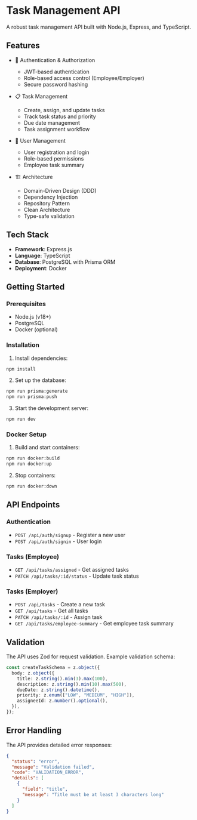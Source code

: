 # Task Management API

A robust task management API built with Node.js, Express, and TypeScript.

## Features

- 🔐 Authentication & Authorization

  - JWT-based authentication
  - Role-based access control (Employee/Employer)
  - Secure password hashing

- 📋 Task Management

  - Create, assign, and update tasks
  - Track task status and priority
  - Due date management
  - Task assignment workflow

- 👥 User Management

  - User registration and login
  - Role-based permissions
  - Employee task summary

- 🏗 Architecture
  - Domain-Driven Design (DDD)
  - Dependency Injection
  - Repository Pattern
  - Clean Architecture
  - Type-safe validation

## Tech Stack

- **Framework**: Express.js
- **Language**: TypeScript
- **Database**: PostgreSQL with Prisma ORM
- **Deployment**: Docker

## Getting Started

### Prerequisites

- Node.js (v18+)
- PostgreSQL
- Docker (optional)

### Installation

1. Install dependencies:

```bash
npm install
```

2. Set up the database:

```bash
npm run prisma:generate
npm run prisma:push
```

3. Start the development server:

```bash
npm run dev
```

### Docker Setup

1. Build and start containers:

```bash
npm run docker:build
npm run docker:up
```

2. Stop containers:

```bash
npm run docker:down
```

## API Endpoints

### Authentication

- `POST /api/auth/signup` - Register a new user
- `POST /api/auth/signin` - User login

### Tasks (Employee)

- `GET /api/tasks/assigned` - Get assigned tasks
- `PATCH /api/tasks/:id/status` - Update task status

### Tasks (Employer)

- `POST /api/tasks` - Create a new task
- `GET /api/tasks` - Get all tasks
- `PATCH /api/tasks/:id` - Assign task
- `GET /api/tasks/employee-summary` - Get employee task summary

## Validation

The API uses Zod for request validation.
Example validation schema:

```typescript
const createTaskSchema = z.object({
  body: z.object({
    title: z.string().min(3).max(100),
    description: z.string().min(10).max(500),
    dueDate: z.string().datetime(),
    priority: z.enum(["LOW", "MEDIUM", "HIGH"]),
    assigneeId: z.number().optional(),
  }),
});
```

## Error Handling

The API provides detailed error responses:

```json
{
  "status": "error",
  "message": "Validation failed",
  "code": "VALIDATION_ERROR",
  "details": [
    {
      "field": "title",
      "message": "Title must be at least 3 characters long"
    }
  ]
}
```
